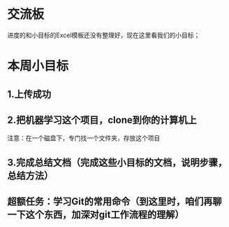 # 交流板
进度的和小目标的Excel模板还没有整理好，现在这里看我们的小目标；

# 本周小目标
## 1.上传成功
## 2.把机器学习这个项目，clone到你的计算机上

注意：在一个磁盘下，专门找一个文件夹，存放这个项目

## 3.完成总结文档（完成这些小目标的文档，说明步骤，总结方法）

## 超额任务：学习Git的常用命令（到这里时，咱们再聊一下这个东西，加深对git工作流程的理解）



